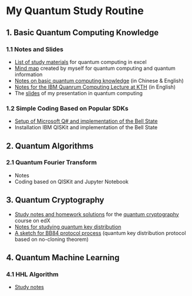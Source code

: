 # My Quantum Study Routine
## 1. Basic Quantum Computing Knowledge
### 1.1 Notes and Slides
   * [List of study materials](https://github.com/yangjy0826/Quantum-Study/blob/master/List%20of%20materials%20for%20quantum%20study.xlsx) for quantum computing in excel </br>
   * [Mind map](https://github.com/yangjy0826/Quantum-Study/blob/master/Quantum%20Computing%20-%20Mind%20Map.png) created by myself for quantum computing and quantum information </br>
   * [Notes on basic quantum computing knowledge](https://github.com/yangjy0826/Quantum-Study/blob/master/study%20notes/quantum%20computing.pdf) (in Chinese & English)
   * [Notes for the IBM Quanrum Computing Lecture at KTH](https://github.com/yangjy0826/Quantum-Study/blob/master/study%20notes/IBM.pdf) (in English)
   * The [slides](https://github.com/yangjy0826/Quantum-Study/blob/master/quantum%20computing%20slides.pdf) of my presentation in quantum computing </br>
### 1.2 Simple Coding Based on Popular SDKs
   * [Setup of Microsoft Q# and implementation of the Bell State]((https://github.com/yangjy0826/Microsoft-Q-))
   * Installation IBM QISKit and implementation of the Bell State
## 2. Quantum Algorithms
### 2.1 Quantum Fourier Transform
   * Notes
   * Coding based on QISKit and Jupyter Notebook
## 3. Quantum Cryptography
   * [Study notes and homework solutions](https://github.com/yangjy0826/Quantum-Study/tree/master/edX-CaltechDelft-Quantum-Cryptography) for the [quantum cryptography](https://courses.edx.org/courses/course-v1:CaltechDelftX+QuCryptox+3T2018/course/) course on edX </br>
   * [Notes for studying quantum key distribution](https://github.com/yangjy0826/Quantum-Study/blob/master/study%20notes/qkd.pdf)
   * [A sketch for BB84 protocol process](https://github.com/yangjy0826/Quantum-Study/blob/master/study%20notes/BB84%20process%20sketch.pdf) (quantum key distribution protocol based on no-cloning theorem)
## 4. Quantum Machine Learning
### 4.1 HHL Algorithm
   * [Study notes]()
